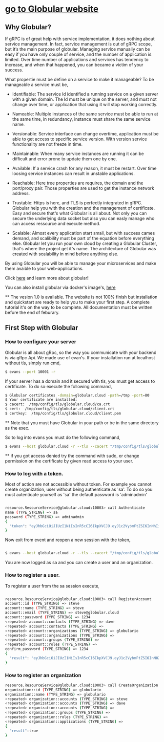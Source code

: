 # [go to Globular website](https://globular.io)

## Why Globular?
If gRPC is of great help with service implementation, it does nothing about service management. In fact, service management is out of gRPC  scope, but it’s the main purpose of globular. Managing service manually can be easy if you have only couple of service, and the number of application is limited. Over time number of applications and services has tendency to increase, and when that happened, you can became a victim of your success.

What propertie must be define on a service to make it manageable? To be manageable a service must be,

* Identifiable: The service Id identified a running service on a given server with a given domain. The Id must be unique on the server, and must not change over time, or application that using it will stop working correctly.

* Nameable: Multiple instances of the same service must be able to run at the same time, in redundancy, instance must share the same service name.

* Versionable: Service interface can change overtime, application must be able to get access to specific service version. With version service functionality are not freeze in time.

* Maintainable: When many service instances are running it can be difficult and error prone to update them one by one.

* Available: If a service crash for any reason, it must be restart. Over time loosing service instances can result in unstable applications.

* Reachable: Here tree properties are requires, the domain and the port/proxy pair. Those properties are used to get the instance network address.

* Trustable: Https is here, and TLS is perfectly integrated in gRPC. Globular help you with the creation and the management of certificate. Easy and secure that's what Globular is all about. Not only you can secure the underlying data socket but also you can easly manage who can access ressource and execute method.

* Scalable: Almost every application start small, but with success cames demand, and scalibility must be part of the equation before everything else. Globular let you run your own cloud by creating a Globular Cluster, that's where the project get it's name. The architecture of Globular was created with scalability in mind before anything else.

By using Globular you will be able to manage your microservices and make them avaible to your web-applications.

Click [here](https://globular.io) and learn more about globular!

You can also install globular via docker's image's, [here](https://hub.docker.com/r/globular/globular)

** The vesion 1.0 is available. The website is not 100% finish but installation and quickstart are ready to help you to make your first step. A complete tutorial it's on the way to be complete. All documentation must be written before the end of feburary.

## First Step with Globular

### How to configure your server

Globular is all about gRpc, so the way you communicate with your backend is via gRpc Api. We made use of evan's. If your installation run at localhost without tls, simply run cmd,

``` sh
$ evans --port 10001 -r
```
If your server has a domain and it secured with tls, you must get access to certificate. To do so execute the following command,

``` sh
$ Globular certificates -domain=globular.cloud -path=/tmp -port=80
$ Your certificate are installed: 
$ cacert:  /tmp/config/tls/globular.cloud/ca.crt
$ cert:  /tmp/config/tls/globular.cloud/client.crt
$ certkey:  /tmp/config/tls/globular.cloud/client.pem
```
** Note that you must have Globular in your path or be in the same directory as the exec.

So to log into evans you must do the following command,
``` sh
$ evans --host globular.cloud -r --tls --cacert "/tmp/config/tls/globular.cloud/ca.crt" --cert  "/tmp/config/tls/globular.cloud/client.crt" --certkey "/tmp/config/tls/globular.cloud/client.pem" --port 10003
```
** if you got access denied try the command with sudo, or change permission on the certificate by given read access to your user.

### How to log with a token.

Most of action are not accessible without token. For example you cannot create organization, user without being authenticate as 'sa'. To do so you must autenticate yourself as 'sa' the default password is 'adminadmin'

``` sh

resource.ResourceService@globular.cloud:10003> call Authenticate
name (TYPE_STRING) => sa
password (TYPE_STRING) => adminadmin
{
  "token": "eyJhbGciOiJIUzI1NiIsInR5cCI6IkpXVCJ9.eyJ1c2VybmFtZSI6InNhIiwiZW1haWwiOiJhZG1pbkBnbG9idWxhci5hcHAiLCJleHAiOjE2MDk3NzIyMDB9.tNRE8M_mR8p-mO9a1OoijoFs5D8FDEYK0sp5AKXCOOs"
}

```
Now exit from event and reopen a new session with the token,

``` sh

$ evans --host globular.cloud -r --tls --cacert "/tmp/config/tls/globular.cloud/ca.crt" --cert  "/tmp/config/tls/globular.cloud/client.crt" --certkey "/tmp/config/tls/globular.cloud/client.pem" --port 10003 --header token="eyJhbGciOiJIUzI1NiIsInR5cCI6IkpXVCJ9.eyJ1c2VybmFtZSI6InNhIiwiZW1haWwiOiJhZG1pbkBnbG9idWxhci5hcHAiLCJleHAiOjE2MDk3NzIyMDB9.tNRE8M_mR8p-mO9a1OoijoFs5D8FDEYK0sp5AKXCOOs"

```
You are now logged as sa and you can create a user and an organization.


### How to register a user.

To register a user from the sa session execute,

``` sh

resource.ResourceService@globular.cloud:10003> call RegisterAccount
account::id (TYPE_STRING) => steve
account::name (TYPE_STRING) => steve
account::email (TYPE_STRING) => steve@globular.cloud
account::password (TYPE_STRING) => 1234
<repeated> account::contacts (TYPE_STRING) => dave
<repeated> account::contacts (TYPE_STRING) => 
<repeated> account::organizations (TYPE_STRING) => globulario
<repeated> account::organizations (TYPE_STRING) => 
<repeated> account::groups (TYPE_STRING) => 
<repeated> account::roles (TYPE_STRING) => 
confirm_password (TYPE_STRING) => 1234
{
  "result": "eyJhbGciOiJIUzI1NiIsInR5cCI6IkpXVCJ9.eyJ1c2VybmFtZSI6InN0ZXZlIiwiZW1haWwiOiJzdGV2ZUBnbG9idWxhci5jbG91ZCIsImV4cCI6MTYwOTc3MjUxMX0.iFbxttFitF6VPWGGw5i36cXwdrsAM5DIe6szC-WI-MU"
}

```

### How to register an organization

``` sh
resource.ResourceService@globular.cloud:10003> call CreateOrganization
organization::id (TYPE_STRING) => globulario
organization::name (TYPE_STRING) => globulario
<repeated> organization::accounts (TYPE_STRING) => steve
<repeated> organization::accounts (TYPE_STRING) => dave
<repeated> organization::accounts (TYPE_STRING) => 
<repeated> organization::groups (TYPE_STRING) => 
<repeated> organization::roles (TYPE_STRING) => 
<repeated> organization::applications (TYPE_STRING) => 
{
  "result":true
}
```
